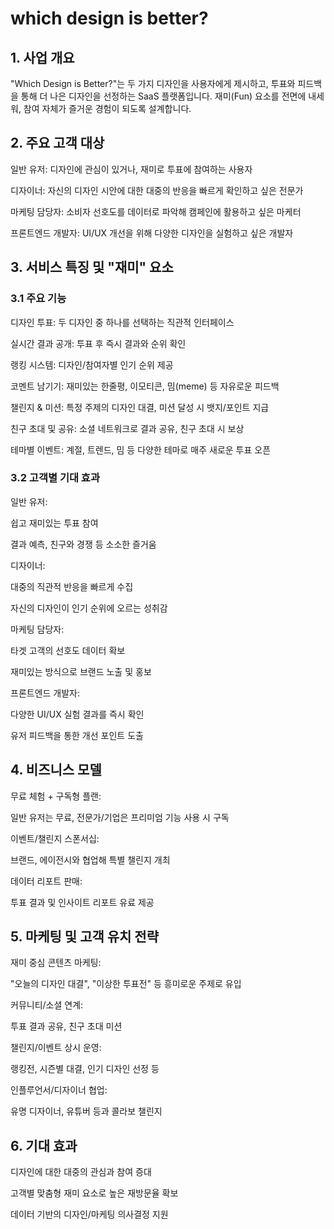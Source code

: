 # which design is better?

## 1. 사업 개요

"Which Design is Better?"는 두 가지 디자인을 사용자에게 제시하고, 투표와 피드백을 통해 더 나은 디자인을 선정하는 SaaS 플랫폼입니다.
재미(Fun) 요소를 전면에 내세워, 참여 자체가 즐거운 경험이 되도록 설계합니다.

## 2. 주요 고객 대상

일반 유저: 디자인에 관심이 있거나, 재미로 투표에 참여하는 사용자

디자이너: 자신의 디자인 시안에 대한 대중의 반응을 빠르게 확인하고 싶은 전문가

마케팅 담당자: 소비자 선호도를 데이터로 파악해 캠페인에 활용하고 싶은 마케터

프론트엔드 개발자: UI/UX 개선을 위해 다양한 디자인을 실험하고 싶은 개발자

## 3. 서비스 특징 및 "재미" 요소

### 3.1 주요 기능

디자인 투표: 두 디자인 중 하나를 선택하는 직관적 인터페이스

실시간 결과 공개: 투표 후 즉시 결과와 순위 확인

랭킹 시스템: 디자인/참여자별 인기 순위 제공

코멘트 남기기: 재미있는 한줄평, 이모티콘, 밈(meme) 등 자유로운 피드백

챌린지 & 미션: 특정 주제의 디자인 대결, 미션 달성 시 뱃지/포인트 지급

친구 초대 및 공유: 소셜 네트워크로 결과 공유, 친구 초대 시 보상

테마별 이벤트: 계절, 트렌드, 밈 등 다양한 테마로 매주 새로운 투표 오픈

### 3.2 고객별 기대 효과

일반 유저:

쉽고 재미있는 투표 참여

결과 예측, 친구와 경쟁 등 소소한 즐거움

디자이너:

대중의 직관적 반응을 빠르게 수집

자신의 디자인이 인기 순위에 오르는 성취감

마케팅 담당자:

타겟 고객의 선호도 데이터 확보

재미있는 방식으로 브랜드 노출 및 홍보

프론트엔드 개발자:

다양한 UI/UX 실험 결과를 즉시 확인

유저 피드백을 통한 개선 포인트 도출

## 4. 비즈니스 모델

무료 체험 + 구독형 플랜:

일반 유저는 무료, 전문가/기업은 프리미엄 기능 사용 시 구독

이벤트/챌린지 스폰서십:

브랜드, 에이전시와 협업해 특별 챌린지 개최

데이터 리포트 판매:

투표 결과 및 인사이트 리포트 유료 제공

## 5. 마케팅 및 고객 유치 전략

재미 중심 콘텐츠 마케팅:

"오늘의 디자인 대결", "이상한 투표전" 등 흥미로운 주제로 유입

커뮤니티/소셜 연계:

투표 결과 공유, 친구 초대 미션

챌린지/이벤트 상시 운영:

랭킹전, 시즌별 대결, 인기 디자인 선정 등

인플루언서/디자이너 협업:

유명 디자이너, 유튜버 등과 콜라보 챌린지

## 6. 기대 효과

디자인에 대한 대중의 관심과 참여 증대

고객별 맞춤형 재미 요소로 높은 재방문율 확보

데이터 기반의 디자인/마케팅 의사결정 지원
